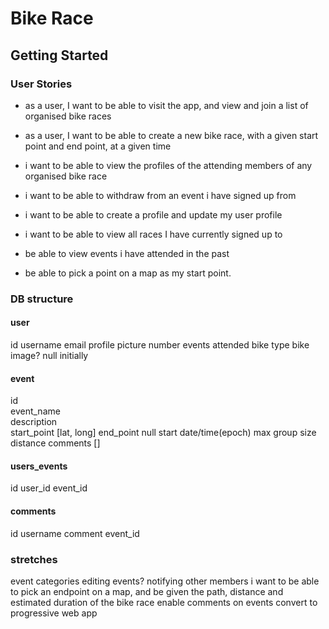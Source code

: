 # Bike Race
## Getting Started

### User Stories
- as a user, I want to be able to visit the app, and view and join a list of organised bike races

- as a user, I want to be able to create a new bike race, with a given start point and end point, at a given time

- i want to be able to view the profiles of the attending members of any organised bike race

- i want to be able to withdraw from an event i have signed up from

- i want to be able to create a profile and update my user profile

- i want to be able to view all races I have currently signed up to

- be able to view events i have attended in the past

- be able to pick a point on a map as my start point.

### DB structure

#### user
id
username
email
profile picture
number events attended
bike type
bike image? null initially


#### event
id\
event_name\
description\
start_point [lat, long]
end_point null
start date/time(epoch)
max group size
distance
comments []


#### users_events
id
user_id
event_id


#### comments
id
username
comment
event_id

### stretches

event categories
editing events? notifying other members
i want to be able to pick an endpoint on a map, and be given the path, distance and estimated duration of the bike race
enable comments on events
convert to progressive web app 
